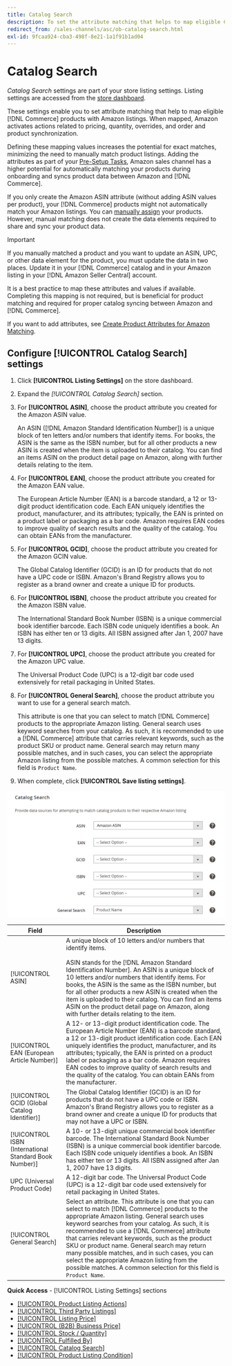 ```yaml
---
title: Catalog Search
description: To set the attribute matching that helps to map eligible Commerce catalog products with Amazon listings, update the Catalog Search settings.
redirect_from: /sales-channels/asc/ob-catalog-search.html
exl-id: 9fcaa924-cba3-498f-8e21-1a1f91b1ad04
---
```

# Catalog Search

_Catalog Search_ settings are part of your store listing settings. Listing settings are accessed from the [store dashboard](./amazon-store-dashboard.md).

These settings enable you to set attribute matching that help to map eligible [!DNL Commerce] products with Amazon listings. When mapped, Amazon activates actions related to pricing, quantity, overrides, and order and product synchronization.

Defining these mapping values increases the potential for exact matches, minimizing the need to manually match product listings. Adding the attributes as part of your [Pre-Setup Tasks](./amazon-pre-setup-tasks.md), Amazon sales channel has a higher potential for automatically matching your products during onboarding and syncs product data between Amazon and [!DNL Commerce].

If you only create the Amazon ASIN attribute (without adding ASIN values per product), your [!DNL Commerce] products might not automatically match your Amazon listings. You can [manually assign](./creating-assigning-catalog-products.md) your products. However, manual matching does not create the data elements required to share and sync your product data.

>[!IMPORTANT]
>
>If you manually matched a product and you want to update an ASIN, UPC, or other data element for the product, you must update the data in two places. Update it in your [!DNL Commerce] catalog and in your Amazon listing in your [!DNL Amazon Seller Central] account.

It is a best practice to map these attributes and values if available. Completing this mapping is not required, but is beneficial for product matching and required for proper catalog syncing between Amazon and [!DNL Commerce].

If you want to add attributes, see [Create Product Attributes for Amazon Matching](./ob-creating-magento-attributes.md).

## Configure [!UICONTROL Catalog Search] settings

1. Click **[!UICONTROL Listing Settings]** on the store dashboard.

1. Expand the _[!UICONTROL Catalog Search]_ section.

1. For **[!UICONTROL ASIN]**, choose the product attribute you created for the Amazon ASIN value.

   An ASIN ([!DNL Amazon Standard Identification Number]) is a unique block of ten letters and/or numbers that identify items. For books, the ASIN is the same as the ISBN number, but for all other products a new ASIN is created when the item is uploaded to their catalog. You can find an items ASIN on the product detail page on Amazon, along with further details relating to the item.

1. For **[!UICONTROL EAN]**, choose the product attribute you created for the Amazon EAN value.

   The European Article Number (EAN) is a barcode standard, a 12 or 13-digit product identification code. Each EAN uniquely identifies the product, manufacturer, and its attributes; typically, the EAN is printed on a product label or packaging as a bar code. Amazon requires EAN codes to improve quality of search results and the quality of the catalog. You can obtain EANs from the manufacturer.

1. For **[!UICONTROL GCID]**, choose the product attribute you created for the Amazon GCIN value.

   The Global Catalog Identifier (GCID) is an ID for products that do not have a UPC code or ISBN. Amazon's Brand Registry allows you to register as a brand owner and create a unique ID for products.

1. For **[!UICONTROL ISBN]**, choose the product attribute you created for the Amazon ISBN value.

   The International Standard Book Number (ISBN) is a unique commercial book identifier barcode. Each ISBN code uniquely identifies a book. An ISBN has either ten or 13 digits. All ISBN assigned after Jan 1, 2007 have 13 digits.

1. For **[!UICONTROL UPC]**, choose the product attribute you created for the Amazon UPC value.

   The Universal Product Code (UPC) is a 12-digit bar code used extensively for retail packaging in United States.

1. For **[!UICONTROL General Search]**, choose the product attribute you want to use for a general search match.

   This attribute is one that you can select to match [!DNL Commerce] products to the appropriate Amazon listing. General search uses keyword searches from your catalog. As such, it is recommended to use a [!DNL Commerce] attribute that carries relevant keywords, such as the product SKU or product name. General search may return many possible matches, and in such cases, you can select the appropriate Amazon listing from the possible matches. A common selection for this field is `Product Name`.

1. When complete, click **[!UICONTROL Save listing settings]**.

![Catalog Search](assets/amazon-catalog-search.png)

|Field|Description|
|--- |--- |
|[!UICONTROL ASIN]|A unique block of 10 letters and/or numbers that identify items.<br><br>ASIN stands for the [!DNL Amazon Standard Identification Number]. An ASIN is a unique block of 10 letters and/or numbers that identify items. For books, the ASIN is the same as the ISBN number, but for all other products a new ASIN is created when the item is uploaded to their catalog. You can find an items ASIN on the product detail page on Amazon, along with further details relating to the item. |
|[!UICONTROL EAN (European Article Number)]|A 12- or 13-digit product identification code. The European Article Number (EAN) is a barcode standard, a 12 or 13-digit product identification code. Each EAN uniquely identifies the product, manufacturer, and its attributes; typically, the EAN is printed on a product label or packaging as a bar code. Amazon requires EAN codes to improve quality of search results and the quality of the catalog. You can obtain EANs from the manufacturer. |
|[!UICONTROL GCID (Global Catalog Identifier)]|The Global Catalog Identifier (GCID) is an ID for products that do not have a UPC code or ISBN. Amazon's Brand Registry allows you to register as a brand owner and create a unique ID for products that may not have a UPC or ISBN. |
|[!UICONTROL ISBN (International Standard Book Number)]|A 10- or 13-digit unique commercial book identifier barcode. The International Standard Book Number (ISBN) is a unique commercial book identifier barcode. Each ISBN code uniquely identifies a book. An ISBN has either ten or 13 digits. All ISBN assigned after Jan 1, 2007 have 13 digits. |
|UPC (Universal Product Code)|A 12-digit bar code. The Universal Product Code (UPC) is a 12-digit bar code used extensively for retail packaging in United States. |
|[!UICONTROL General Search]|Select an attribute. This attribute is one that you can select to match [!DNL Commerce] products to the appropriate Amazon listing. General search uses keyword searches from your catalog. As such, it is recommended to use a [!DNL Commerce] attribute that carries relevant keywords, such as the product SKU or product name. General search may return many possible matches, and in such cases, you can select the appropriate Amazon listing from the possible matches. A common selection for this field is `Product Name`.|

**Quick Access** - [!UICONTROL Listing Settings] sections

- [[!UICONTROL Product Listing Actions]](./product-listing-actions.md)
- [[!UICONTROL Third Party Listings]](./third-party-listing-settings.md)
- [[!UICONTROL Listing Price]](./listing-price.md)
- [[!UICONTROL (B2B) Business Price]](./business-pricing.md)
- [[!UICONTROL Stock / Quantity]](./stock-quantity.md)
- [[!UICONTROL Fulfilled By]](./fulfilled-by.md)
- [[!UICONTROL Catalog Search]](./catalog-search.md)
- [[!UICONTROL Product Listing Condition]](./product-listing-condition.md)

